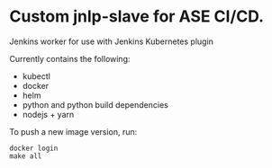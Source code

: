 # Custom jnlp-slave for ASE CI/CD.
Jenkins worker for use with Jenkins Kubernetes plugin

Currently contains the following:
   * kubectl
   * docker
   * helm
   * python and python build dependencies
   * nodejs + yarn

To push a new image version, run:

```
docker login
make all
```
